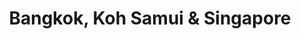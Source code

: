 ---
category: far-east-and-asia
title: Bangkok, Koh Samui & Singapore
class: bangkok-koh-samui-and-singapore
cruiseline: Princess cruises – Sapphire Princess
price: 1179
nights: 10
cruise-url: http://www.planetcruise.co.uk/princess-cruises/sapphire-princess/13-march-2016/104812?referrersiteid=970
---